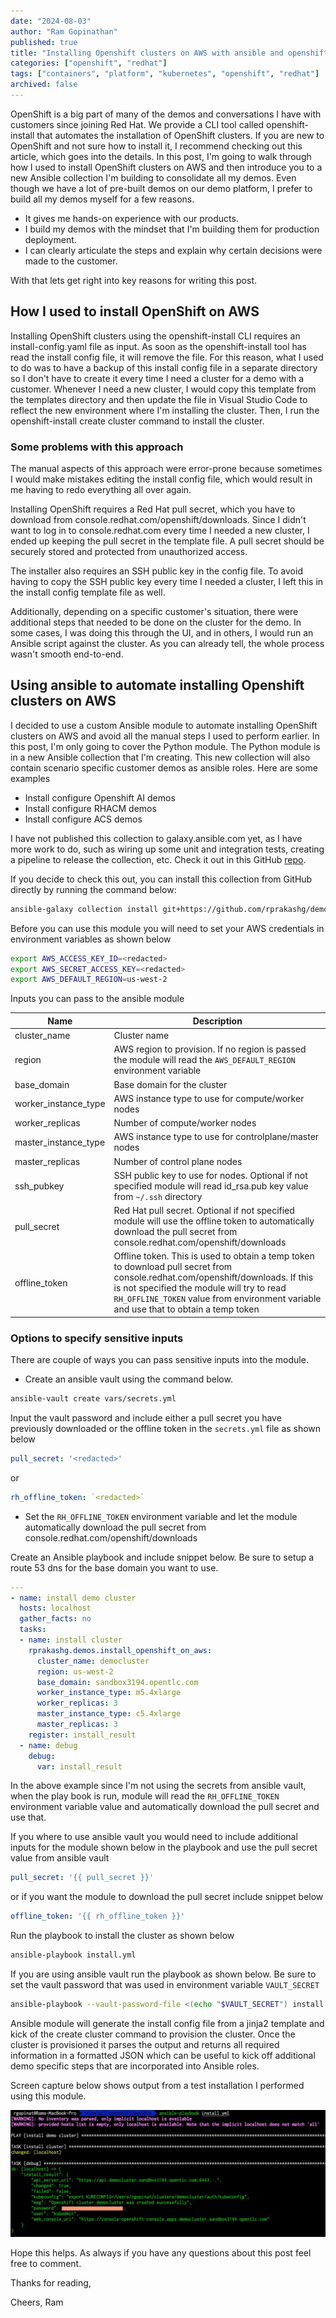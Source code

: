```yaml
---
date: "2024-08-03"
author: "Ram Gopinathan"
published: true
title: "Installing Openshift clusters on AWS with ansible and openshift-install CLI"
categories: ["openshift", "redhat"]
tags: ["containers", "platform", "kubernetes", "openshift", "redhat"]
archived: false
---
```

OpenShift is a big part of many of the demos and conversations I have with customers since joining Red Hat. We provide a CLI tool called openshift-install that automates the installation of OpenShift clusters. If you are new to OpenShift and not sure how to install it, I recommend checking out this article, which goes into the details. In this post, I'm going to walk through how I used to install OpenShift clusters on AWS and then introduce you to a new Ansible collection I'm building to consolidate all my demos. Even though we have a lot of pre-built demos on our demo platform, I prefer to build all my demos myself for a few reasons.

* It gives me hands-on experience with our products.
* I build my demos with the mindset that I'm building them for production deployment.
* I can clearly articulate the steps and explain why certain decisions were made to the customer.

With that lets get right into key reasons for writing this post.

## How I used to install OpenShift on AWS
Installing OpenShift clusters using the openshift-install CLI requires an install-config.yaml file as input. As soon as the openshift-install tool has read the install config file, it will remove the file. For this reason, what I used to do was to have a backup of this install config file in a separate directory so I don't have to create it every time I need a cluster for a demo with a customer. Whenever I need a new cluster, I would copy this template from the templates directory and then update the file in Visual Studio Code to reflect the new environment where I'm installing the cluster. Then, I run the openshift-install create cluster command to install the cluster.

### Some problems with this approach
The manual aspects of this approach were error-prone because sometimes I would make mistakes editing the install config file, which would result in me having to redo everything all over again.

Installing OpenShift requires a Red Hat pull secret, which you have to download from console.redhat.com/openshift/downloads. Since I didn't want to log in to console.redhat.com every time I needed a new cluster, I ended up keeping the pull secret in the template file. A pull secret should be securely stored and protected from unauthorized access.

The installer also requires an SSH public key in the config file. To avoid having to copy the SSH public key every time I needed a cluster, I left this in the install config template file as well.

Additionally, depending on a specific customer's situation, there were additional steps that needed to be done on the cluster for the demo. In some cases, I was doing this through the UI, and in others, I would run an Ansible script against the cluster. As you can already tell, the whole process wasn't smooth end-to-end. 

## Using ansible to automate installing Openshift clusters on AWS
I decided to use a custom Ansible module to automate installing OpenShift clusters on AWS and avoid all the manual steps I used to perform earlier. In this post, I'm only going to cover the Python module. The Python module is in a new Ansible collection that I'm creating. This new collection will also contain scenario specific customer demos as ansible roles. Here are some examples
* Install configure Openshift AI demos
* Install configure RHACM demos
* Install configure ACS demos

I have not published this collection to galaxy.ansible.com yet, as I have more work to do, such as wiring up some unit and integration tests, creating a pipeline to release the collection, etc. Check it out in this GitHub [repo](https://github.com/rprakashg/demos). 

If you decide to check this out, you can install this collection from GitHub directly by running the command below:

```sh
ansible-galaxy collection install git+https://github.com/rprakashg/demos.git,main
```

Before you can use this module you will need to set your AWS credentials in environment variables as shown below

```sh
export AWS_ACCESS_KEY_ID=<redacted>
export AWS_SECRET_ACCESS_KEY=<redacted>
export AWS_DEFAULT_REGION=us-west-2
```

Inputs you can pass to the ansible module

| Name              | Description               |
| ----------------  | -----------------         |
| cluster_name      | Cluster name              |
| region            | AWS region to provision. If no region is passed the module will read the `AWS_DEFAULT_REGION` environment variable |
| base_domain       | Base domain for the cluster |
| worker_instance_type | AWS instance type to use for compute/worker nodes |
| worker_replicas | Number of compute/worker nodes |
| master_instance_type | AWS instance type to use for controlplane/master nodes |
| master_replicas | Number of control plane nodes |
| ssh_pubkey      | SSH public key to use for nodes. Optional if not specified module will read id_rsa.pub key value from `~/.ssh` directory |
| pull_secret     | Red Hat pull secret. Optional if not specified module will use the offline token to automatically download the pull secret from console.redhat.com/openshift/downloads |
| offline_token   | Offline token. This is used to obtain a temp token to download pull secret from console.redhat.com/openshift/downloads. If this is not specified the module will try to read `RH_OFFLINE_TOKEN` value from environment variable and use that to obtain a temp token |

### Options to specify sensitive inputs
There are couple of ways you can pass sensitive inputs into the module.

* Create an ansible vault using the command below.

```sh
ansible-vault create vars/secrets.yml
```

Input the vault password and include either a pull secret you have previously downloaded or the offline token in the `secrets.yml` file as shown below

```yaml 
pull_secret: '<redacted>'
``` 
or 

```yaml
rh_offline_token: `<redacted>` 
```

* Set the `RH_OFFLINE_TOKEN` environment variable and let the module automatically download the pull secret from console.redhat.com/openshift/downloads

Create an Ansible playbook and include snippet below. Be sure to setup a route 53 dns for the base domain you want to use. 

```yaml
---
- name: install demo cluster
  hosts: localhost
  gather_facts: no
  tasks:
  - name: install cluster
    rprakashg.demos.install_openshift_on_aws:
      cluster_name: democluster
      region: us-west-2
      base_domain: sandbox3194.opentlc.com
      worker_instance_type: m5.4xlarge
      worker_replicas: 3
      master_instance_type: c5.4xlarge
      master_replicas: 3
    register: install_result
  - name: debug        
    debug: 
      var: install_result

```
In the above example since I'm not using the secrets from ansible vault, when the play book is run, module will read the `RH_OFFLINE_TOKEN` environment variable value and automatically download the pull secret and use that. 

If you where to use ansible vault you would need to include additional inputs for the module shown below in the playbook and use the pull secret value from ansible vault

```yaml
pull_secret: '{{ pull_secret }}'
```

or if you want the module to download the pull secret include snippet below

```yaml
offline_token: '{{ rh_offline_token }}'
```

Run the playbook to install the cluster as shown below

```sh
ansible-playbook install.yml
```

If you are using ansible vault run the playbook as shown below. Be sure to set the vault password that was used in environment variable `VAULT_SECRET`

```sh
ansible-playbook --vault-password-file <(echo "$VAULT_SECRET") install.yml
```

Ansible module will generate the install config file from a jinja2 template and kick of the create cluster command to provision the cluster. Once the cluster is provisioned it parses the output and returns all required information in a formatted JSON which can be useful to kick off additional demo specific steps that are incorporated into Ansible roles.

Screen capture below shows output from a test installation I performed using this module.

![output](../src/images/ansible-install-ocp-module-output.jpg)

Hope this helps. As always if you have any questions about this post feel free to comment.

Thanks for reading,

Cheers,
Ram

